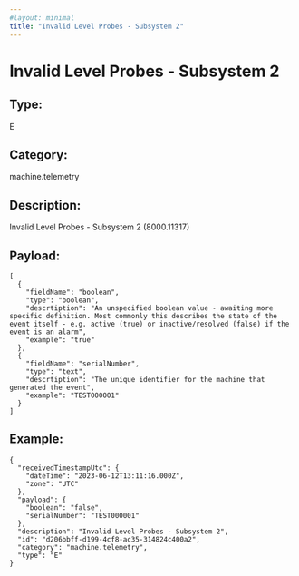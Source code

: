 ```yaml
---
#layout: minimal
title: "Invalid Level Probes - Subsystem 2"
---
```


# Invalid Level Probes - Subsystem 2

## Type:

E

## Category:

machine.telemetry

## Description: 

Invalid Level Probes - Subsystem 2 (8000.11317)

## Payload:

```
[
  {
    "fieldName": "boolean",
    "type": "boolean",
    "descrtiption": "An unspecified boolean value - awaiting more specific definition. Most commonly this describes the state of the event itself - e.g. active (true) or inactive/resolved (false) if the event is an alarm",
    "example": "true"
  },
  {
    "fieldName": "serialNumber",
    "type": "text",
    "descrtiption": "The unique identifier for the machine that generated the event",
    "example": "TEST000001"
  }
]
```

## Example:

```
{
  "receivedTimestampUtc": {
    "dateTime": "2023-06-12T13:11:16.000Z",
    "zone": "UTC"
  },
  "payload": {
    "boolean": "false",
    "serialNumber": "TEST000001"
  },
  "description": "Invalid Level Probes - Subsystem 2",
  "id": "d206bbff-d199-4cf8-ac35-314824c400a2",
  "category": "machine.telemetry",
  "type": "E"
}
```
